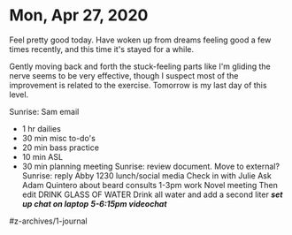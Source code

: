 # Mon, Apr 27, 2020
Feel pretty good today. Have woken up from dreams feeling good a few times recently, and this time it's stayed for a while.

Gently moving back and forth the stuck-feeling parts like I'm gliding the nerve seems to be very effective, though I suspect most of the improvement is related to the exercise. Tomorrow is my last day of this level. 

Sunrise: Sam email
- 1 hr dailies
- 30 min misc to-do's
- 20 min bass practice
- 10 min ASL
- 30 min planning meeting
Sunrise: review document. Move to external?
Sunrise: reply Abby
1230 lunch/social media
Check in with Julie
Ask Adam Quintero about beard consults
1-3pm work
	Novel meeting
	Then edit
DRINK GLASS OF WATER
Drink all water and add a second liter
***set up chat on laptop***
***5-6:15pm videochat***


#z-archives/1-journal